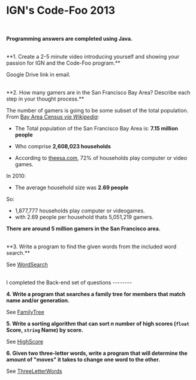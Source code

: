 IGN's Code-Foo 2013
=============
<br />

**Programming answers are completed using Java.**

<br />
**1. Create a 2-5 minute video introducing yourself and showing your passion for IGN and the Code-Foo program.**

  Google Drive link in email.


<br />
**2. How many gamers are in the San Francisco Bay Area? Describe each step in your thought process.**
  
  The number of gamers is going to be some subset of the total population. From [Bay Area Census *via Wikipedia*](http://www.bayareacensus.ca.gov/bayarea.htm):
                                                                    
  - The Total population of the San Francisco Bay Area is: **7.15 million people**
  - Who comprise **2,608,023 households**
 
  - According to [theesa.com](http://www.theesa.com/facts/), 72% of households play computer or video games.

In 2010:
  - The average household size was **2.69 people**

So:

  - 1,877,777 households play computer or videogames.
  - with 2.69 people per household thats 5,051,219 gamers.
  
**There are around 5 million gamers in the San Francisco area.**


<br />
**3. Write a program to find the given words from the included word search.**

  See [WordSearch](https://github.com/d3dc/code-foo-2013/tree/master/q3/)

<br />
I completed the Back-end set of questions
--------

**4. Write a program that searches a family tree for members that match name and/or generation.**
  
  See [FamilyTree](https://github.com/d3dc/code-foo-2013/tree/master/Back-end/q1/)


**5. Write a sorting algorithm that can sort _n_ number of high scores (`float` Score, `string` Name) by score.**

  See [HighScore](https://github.com/d3dc/code-foo-2013/tree/master/Back-end/q2/)

**6. Given two three-letter words, write a program that will determine the amount of "moves" it takes to change one word to the other.**

  See [ThreeLetterWords](https://github.com/d3dc/code-foo-2013/tree/master/Back-end/q3/)
